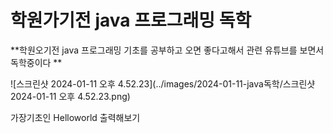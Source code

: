 # 학원가기전 java 프로그래밍 독학
**학원오기전 java 프로그래밍 기초를 공부하고 오면 좋다고해서 관련 유튜브를 보면서 독학중이다 **

![스크린샷 2024-01-11 오후 4.52.23](../images/2024-01-11-java독학/스크린샷 2024-01-11 오후 4.52.23.png)

가장기초인 Helloworld 출력해보기